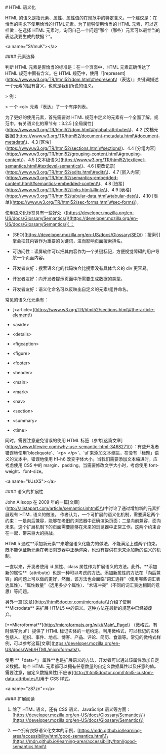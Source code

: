 \# HTML 语义化



HTML 的语义是指元素、属性、属性值的在规范中的特定含义。一个建议是：在恰当的需求下使用恰当的HTML元素。为了能够使用恰当的 HTML 元素，可以这样做：在选择 HTML 元素时，询问自己一个问题“哪个（哪些）元素可以最恰当的表达我要生成的数据？”。



&lt;a name="SVmuK"&gt;&lt;/a&gt;

\#\#\#\# 元素选择

判断 HTML 元素是否恰当的标准是：在一个页面中，HTML 元素正确传达了 HTML 规范中固有含义。在 HTML 规范中，使用『\[represent\]\(https://www.w3.org/TR/html52/dom.html\#represent\)（表达）』关键词描述一个元素的固有含义，也就是我们所说的语义。

&gt; 例：

&gt; 一个 &lt;ol&gt; 元素『表达』了一个有序列表。





为了更好的使用元素，首先需要对 HTML 规范中定义的元素有一个全面了解。规范中，有关语义化的章节有：3.2.5 \[全局属性\]\(https://www.w3.org/TR/html52/dom.html\#global-attributes\)、4.2 \[文档元数据\]\(https://www.w3.org/TR/html52/document-metadata.html\#document-metadata\)、4.3 \[区块\]\(https://www.w3.org/TR/html52/sections.html\#sections\)、4.4 \[分组内容\]\(https://www.w3.org/TR/html52/grouping-content.html\#grouping-content\)、4.5 \[文本级语义\]\(https://www.w3.org/TR/html52/textlevel-semantics.html\#textlevel-semantics\)、4.6 \[更改记录\]\(https://www.w3.org/TR/html52/edits.html\#edits\)、4.7 \[嵌入内容\]\(https://www.w3.org/TR/html52/semantics-embedded-content.html\#semantics-embedded-content\)、4.8 \[链接\]\(https://www.w3.org/TR/html52/links.html\#links\)、4.9 \[表格\]\(https://www.w3.org/TR/html52/tabular-data.html\#tabular-data\)、4.10 \[表单\]\(https://www.w3.org/TR/html52/sec-forms.html\#sec-forms\)。



使用语义化标签具有一些好处（\[https://developer.mozilla.org/en-US/docs/Glossary/Semantics\]\(https://developer.mozilla.org/en-US/docs/Glossary/Semantics\)）：



- \[SEO\]\(https://developer.mozilla.org/en-US/docs/Glossary/SEO\)：搜索引擎会把其内容作为重要的关键词，进而影响页面搜索排名。

- 可访问性：读屏软件可以把其内容作为一个关键标记，方便视觉障碍的用户导航一个页面内容。

- 开发者友好：搜索语义化的代码块会比搜索没有具体含义的 div 更容易。

- 开发者友好：向开发者提示页面中所需要生成数据的类型。

- 开发者友好：语义化命名可以反映出自定义的元素/组件命名。



常见的语义化元素有：



- \[&lt;article&gt;\]\(https://www.w3.org/TR/html52/sections.html\#the-article-element\)

- &lt;aside&gt;

- &lt;details&gt;

- &lt;figcaption&gt;

- &lt;figure&gt;

- &lt;footer&gt;

- &lt;header&gt;

- &lt;main&gt;

- &lt;mark&gt;

- &lt;nav&gt;

- &lt;section&gt;

- &lt;summary&gt;

- &lt;time&gt;



同时，需要注意避免错误的使用 HTML 标签（参考\[这篇文章\]\(https://www.lifewire.com/why-use-semantic-html-3468271\)）：有些开发者错误地使用\`blockquote\`、\`&lt;p&gt;&nbsp;&lt;/p&gt;\`、\`ul\`来添加文本缩进，在没有「标题」语义的文本中，错误地使用 h1–h6 改变字体大小。当我们需要添加文本缩进时，应考虑使用 CSS 中的 margin、padding。当需要修改文字大小时，考虑使用 font-weight、font-size。



&lt;a name="kUsXS"&gt;&lt;/a&gt;

\#\#\#\# 语义的扩展性

John Allsopp 在 2009 年的一篇\[文章\]\(http://alistapart.com/article/semanticsinhtml5/\)中讨论了通过增加新的元素扩展现有 HTML 语义的做法。 作者认为，一个可扩展的语义化机制，需要满足两个约束：一是向后兼容，能够在老旧的浏览器中正确渲染页面；二是向前兼容，面向未来，这个扩展机制下的页面需要能够在未来的浏览器中正常工作。这两个约束合在一起，带来巨大的挑战。



HTML5 通过\*\*添加新元素\*\*来增强语义化能力的做法，不能满足上述两个约束。既不能保证新元素在老旧浏览器中正确渲染，也没有提供在未来添加新的语义的机制。



一直以来，开发者使用 id 属性、class 属性作为扩展语义的方法。此外，\*\*添加新的属性\*\*（attribute）也是一种可以考虑的方法。添加新属性的方法在「向后兼容」的问题上可以做的更好，然而，该方法也会面临“词汇选择”（使用哪些词汇表达属性）、“属性数量”（选用多少个属性）、“术语冲突”（不同的词汇表达相同的意思）等问题。



另外一篇\[文章\]\(http://html5doctor.com/microdata/\)介绍了使用 \*\*Microdata\*\* 来扩展 HTML5 中的语义。这种方法在最新的规范中已经被废弃。



\[\*\*Microformat\*\*\]\(http://microformats.org/wiki/Main\_Page\) （微格式，有时缩写为μF）提供了 HTML 标记实体的一组约定。利用微格式，可以标记的实体包括人、组织、事件、地点、博客、产品、评论、简历、食谱等。常见的微格式样例，可以参考这篇\[文章\]\(https://developer.mozilla.org/en-US/docs/Web/HTML/microformats\)。



使用 \*\*「data-\*」 属性\*\*也是扩展语义的方法，开发者可以通过该属性添加自定义数据。每个 HTML 元素都可以拥有任意数量的自定义数据属性以及任意的值。需要注意，自定义数据属性\[不应该\]\(http://html5doctor.com/html5-custom-data-attributes/\)用于 CSS 样式。



&lt;a name="z87zn"&gt;&lt;/a&gt;

\#\#\#\# 扩展阅读



1. 除了 HTML 语义，还有 CSS 语义、JavaScript 语义等方面：\[https://developer.mozilla.org/en-US/docs/Glossary/Semantics\]\(https://developer.mozilla.org/en-US/docs/Glossary/Semantics\)

1. 一个拥有良好语义化文本的示例，\[https://mdn.github.io/learning-area/accessibility/html/good-semantics.html\]\(https://mdn.github.io/learning-area/accessibility/html/good-semantics.html\)





